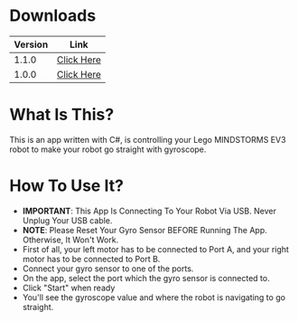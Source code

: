 # Downloads

Version | Link
------- | ----
1.1.0 | [Click Here](https://github.com/dodiayar/legogyro/releases/tag/v1.1.0)
1.0.0 | [Click Here](https://github.com/dodiayar/legogyro/releases/tag/v1.0.0)

# What Is This?

This is an app written with C#, is controlling your Lego MINDSTORMS EV3 robot to make your robot go straight with gyroscope.

# How To Use It?

- **IMPORTANT**: This App Is Connecting To Your Robot Via USB. Never Unplug Your USB cable.
- **NOTE**: Please Reset Your Gyro Sensor BEFORE Running The App. Otherwise, It Won't Work.
- First of all, your left motor has to be connected to Port A, and your right motor has to be connected to Port B.
- Connect your gyro sensor to one of the ports.
- On the app, select the port which the gyro sensor is connected to.
- Click "Start" when ready
- You'll see the gyroscope value and where the robot is navigating to go straight.